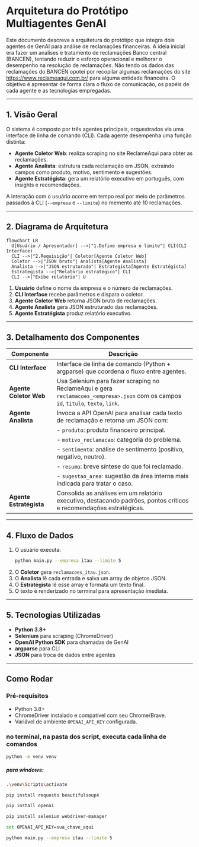 # Arquitetura do Protótipo Multiagentes GenAI

Este documento descreve a arquitetura do protótipo que integra dois agentes de GenAI para análise de reclamações financeiras. A ideia inicial era fazer um analises e tratamento de reclamações Banco central (BANCEN), tentando reduzir o esforço operacional e melhorar o desempenho na resolução de reclamações. Não tendo os dados das reclamações do BANCEN opotei por recopilar algumas reclamações do site https://www.reclameaqui.com.br/ para alguma entidade financeira. O objetivo é apresentar de forma clara o fluxo de comunicação, os papéis de cada agente e as tecnologias empregadas.

---

## 1. Visão Geral

O sistema é composto por três agentes principais, orquestrados via uma interface de linha de comando (CLI). Cada agente desempenha uma função distinta:

- **Agente Coletor Web**: realiza scraping no site ReclameAqui para obter as reclamações.
- **Agente Analista**: estrutura cada reclamação em JSON, extraindo campos como produto, motivo, sentimento e sugestões.
- **Agente Estratégista**: gera um relatório executivo em português, com insights e recomendações.

A interação com o usuário ocorre em tempo real por meio de parâmetros passados à CLI (`--empresa` e `--limite`) no memento até 10 reclamaçôes.

---

## 2. Diagrama de Arquitetura

```mermaid
flowchart LR
  U[Usuário / Apresentador] -->|"1.Define empresa e limite"| CLI(CLI Interface)
  CLI -->|"2.Requisição"| Coletor[Agente Coletor Web]
  Coletor -->|"JSON bruto"| Analista[Agente Analista]
  Analista -->|"JSON estruturado"| Estrategista[Agente Estratégista]
  Estrategista -->|"Relatório estratégico"| CLI
  CLI -->|"Exibe relatório"| U
```

1. **Usuário** define o nome da empresa e o número de reclamações.
2. **CLI Interface** recebe parâmetros e dispara o coletor.
3. **Agente Coletor Web** retorna JSON bruto de reclamações.
4. **Agente Analista** gera JSON estruturado das reclamações.
5. **Agente Estratégista** produz relatório executivo.

---

## 3. Detalhamento dos Componentes

| Componente              | Descrição                                                                                                                          |
| ----------------------- | ---------------------------------------------------------------------------------------------------------------------------------- |
| **CLI Interface**       | Interface de linha de comando (Python + argparse) que coordena o fluxo entre agentes.                                              |
| **Agente Coletor Web**  | Usa Selenium para fazer scraping no ReclameAqui e gera `reclamacoes_<empresa>.json` com os campos `id`, `titulo`, `texto`, `link`. |
| **Agente Analista**     | Invoca a API OpenAI para analisar cada texto de reclamação e retorna um JSON com:                                                  |
|                         | - `produto`: produto financeiro principal.                                                                                         |
|                         | - `motivo_reclamacao`: categoria do problema.                                                                                      |
|                         | - `sentimento`: análise de sentimento (positivo, negativo, neutro).                                                                |
|                         | - `resumo`: breve síntese do que foi reclamado.                                                                                    |
|                         | - `sugestao_area`: sugestão da área interna mais indicada para tratar o caso.                                                      |
| **Agente Estratégista** | Consolida as análises em um relatório executivo, destacando padrões, pontos críticos e recomendações estratégicas.                 |

---

## 4. Fluxo de Dados

1. O usuário executa:
   ```bash
   python main.py --empresa itau --limite 5
   ```
2. O **Coletor** gera `reclamacoes_itau.json`.
3. O **Analista** lê cada entrada e salva um array de objetos JSON.
4. O **Estratégista** lê esse array e formata um texto final.
5. O texto é renderizado no terminal para apresentação imediata.

---

## 5. Tecnologias Utilizadas

- **Python 3.8+**
- **Selenium** para scraping (ChromeDriver)
- **OpenAI Python SDK** para chamadas de GenAI
- **argparse** para CLI
- **JSON** para troca de dados entre agentes

---


## Como Rodar

### Pré-requisitos
- Python 3.8+
- ChromeDriver instalado e compatível com seu Chrome/Brave.
- Variável de ambiente `OPENAI_API_KEY` configurada.

### no terminal, na pasta dos script, executa cada linha de comandos

   ```bash
   python -m venv venv
   ```

##### para windows:
   ```bash
   .\venv\Scripts\activate
   ```
   ```bash
   pip install requests beautifulsoup4
   ```
   ```bash
   pip install openai
   ```
   ```bash
   pip install selenium webdriver-manager
   ```
   ```bash
   set OPENAI_API_KEY=sua_chave_aqui
   ```
   ```bash
   python main.py --empresa itau --limite 5
   ```


